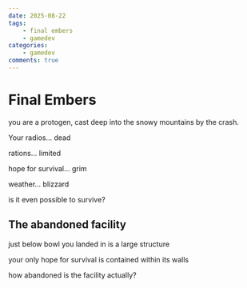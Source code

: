 ```yaml
---
date: 2025-08-22
tags:
    - final embers
    - gamedev
categories:
    - gamedev
comments: true
---
```

# Final Embers
you are a protogen, cast deep into the snowy mountains by the crash.

Your radios... dead

rations... limited

hope for survival... grim

weather... blizzard

is it even possible to survive?

## The abandoned facility
just below bowl you landed in is a large structure

your only hope for survival is contained within its walls 

how abandoned is the facility actually?